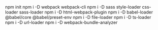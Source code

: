 npm init
npm i -D webpack webpack-cli
npm i -D sass style-loader css-loader sass-loader
npm i -D html-webpack-plugin
npm i -D babel-loader @babel/core @babel/preset-env
npm i -D file-loader
npm i -D ts-loader
npm i -D url-loader
npm i -D webpack-bundle-analyzer
